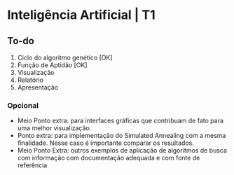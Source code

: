 # Inteligência Artificial | T1

## To-do

1. Ciclo do algoritmo genético [OK]
2. Função de Aptidão [OK]
3. Visualização
4. Relatório
5. Apresentação

### Opcional

* Meio Ponto extra: para interfaces gráficas que contribuam de fato para uma melhor visualização.
* Ponto extra: para implementação do Simulated Annealing com a mesma finalidade. Nesse caso é importante comparar os resultados.
* Meio Ponto Extra: outros exemplos de aplicação de algoritmos de busca com informação com documentação adequada e com fonte de referência